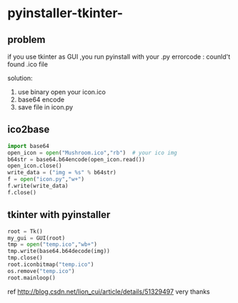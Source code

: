 # pyinstaller-tkinter-

## problem ##  
if you use tkinter as GUI ,you run pyinstall with your .py 
errorcode : counld't found .ico file

solution:
1. use binary open your icon.ico  
2. base64 encode  
3. save file in icon.py  


## ico2base ##  
```python  
import base64
open_icon = open("Mushroom.ico","rb")  # your ico img
b64str = base64.b64encode(open_icon.read())
open_icon.close()
write_data = ("img = %s" % b64str)
f = open("icon.py","w+")
f.write(write_data)
f.close()
```  

## tkinter with pyinstaller ##
```python  
root = Tk()
my_gui = GUI(root)
tmp = open("temp.ico","wb+")
tmp.write(base64.b64decode(img))
tmp.close()
root.iconbitmap("temp.ico")
os.remove("temp.ico")
root.mainloop()

```  

ref http://blog.csdn.net/lion_cui/article/details/51329497  very thanks


